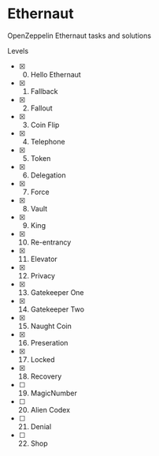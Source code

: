 # Ethernaut
OpenZeppelin Ethernaut tasks and solutions

Levels  
* [x] 0. Hello Ethernaut  
* [x] 1. Fallback  
* [x] 2. Fallout  
* [x] 3. Coin Flip  
* [x] 4. Telephone  
* [x] 5. Token  
* [x] 6. Delegation  
* [x] 7. Force  
* [x] 8. Vault  
* [x] 9. King  
* [x] 10. Re-entrancy  
* [x] 11. Elevator  
* [x] 12. Privacy  
* [x] 13. Gatekeeper One  
* [x] 14. Gatekeeper Two  
* [x] 15. Naught Coin  
* [x] 16. Preseration  
* [x] 17. Locked  
* [x] 18. Recovery  
* [ ] 19. MagicNumber  
* [ ] 20. Alien Codex  
* [ ] 21. Denial  
* [ ] 22. Shop  
  